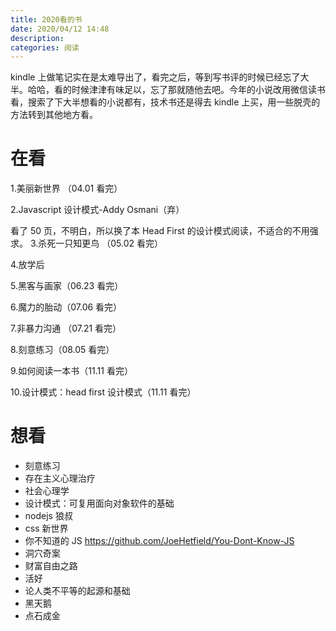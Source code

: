 ```yaml
---
title: 2020看的书
date: 2020/04/12 14:48
description:
categories: 阅读
---
```

kindle 上做笔记实在是太难导出了，看完之后，等到写书评的时候已经忘了大半。哈哈，看的时候津津有味足以，忘了那就随他去吧。今年的小说改用微信读书看，搜索了下大半想看的小说都有，技术书还是得去 kindle 上买，用一些脱壳的方法转到其他地方看。

# 在看

1.美丽新世界 （04.01 看完）

2.Javascript 设计模式-Addy Osmani（弃）

看了 50 页，不明白，所以换了本 Head First 的设计模式阅读，不适合的不用强求。 3.杀死一只知更鸟 （05.02 看完）

4.放学后

5.黑客与画家（06.23 看完）

6.魔力的胎动（07.06 看完）

7.非暴力沟通 （07.21 看完）

8.刻意练习（08.05 看完）

9.如何阅读一本书（11.11 看完）

10.设计模式：head first 设计模式（11.11 看完）

# 想看

- 刻意练习
- 存在主义心理治疗
- 社会心理学
- 设计模式：可复用面向对象软件的基础
- nodejs 狼叔
- css 新世界
- 你不知道的 JS https://github.com/JoeHetfield/You-Dont-Know-JS
- 洞穴奇案
- 财富自由之路
- 活好
- 论人类不平等的起源和基础
- 黑天鹅
- 点石成金
